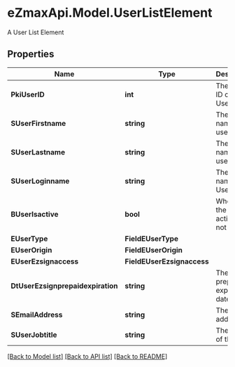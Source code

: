 # eZmaxApi.Model.UserListElement
A User List Element

## Properties

Name | Type | Description | Notes
------------ | ------------- | ------------- | -------------
**PkiUserID** | **int** | The unique ID of the User | 
**SUserFirstname** | **string** | The first name of the user | 
**SUserLastname** | **string** | The last name of the user | 
**SUserLoginname** | **string** | The login name of the User. | 
**BUserIsactive** | **bool** | Whether the User is active or not | 
**EUserType** | **FieldEUserType** |  | 
**EUserOrigin** | **FieldEUserOrigin** |  | 
**EUserEzsignaccess** | **FieldEUserEzsignaccess** |  | 
**DtUserEzsignprepaidexpiration** | **string** | The eZsign prepaid expiration date | [optional] 
**SEmailAddress** | **string** | The email address. | 
**SUserJobtitle** | **string** | The job title of the user | [optional] 

[[Back to Model list]](../README.md#documentation-for-models) [[Back to API list]](../README.md#documentation-for-api-endpoints) [[Back to README]](../README.md)

